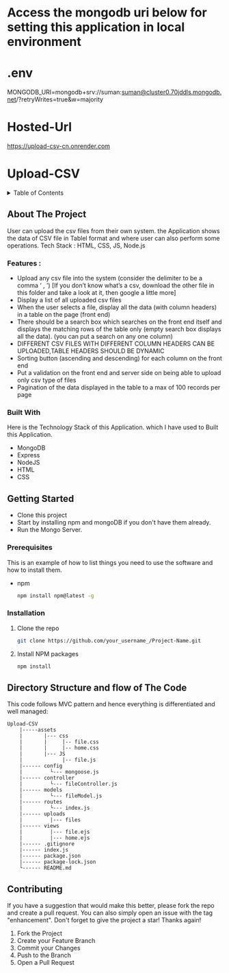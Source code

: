 
# Access the mongodb uri below for setting this application in local environment

# .env
MONGODB_URI=mongodb+srv://suman:suman@cluster0.70jddls.mongodb.net/?retryWrites=true&w=majority

# Hosted-Url
https://upload-csv-cn.onrender.com


# Upload-CSV

<!-- TABLE OF CONTENTS -->
<details>
  <summary>Table of Contents</summary>
  <ol>
    <li>
      <a href="#about-the-project">About The Project</a>
      <ul>
        <li><a href="#built-with">Built With</a></li>
      </ul>
    </li>
    <li>
      <a href="#getting-started">Getting Started</a>
      <ul>
        <li><a href="#prerequisites">Prerequisites</a></li>
        <li><a href="#installation">Installation</a></li>
      </ul>
    </li>
    <li><a href="#contributing">Contributing</a></li>
  </ol>
</details>

## About The Project

User can upload the csv files from their own system. the Application shows the data of CSV file in Tablel format and where user can also perform some operations.
Tech Stack : HTML, CSS, JS, Node.js

### Features :

-  Upload any csv file into the system (consider the delimiter to be a comma ‘ , ’) [If you don’t know
   what’s a csv, download the other file in this folder and take a look at it, then google a little more]
-  Display a list of all uploaded csv files
-  When the user selects a file, display all the data (with column headers) in a table on the page (front
   end)
-  There should be a search box which searches on the front end itself and displays the matching rows
   of the table only (empty search box displays all the data). (you can put a search on any one column)
-  DIFFERENT CSV FILES WITH DIFFERENT COLUMN HEADERS CAN BE UPLOADED,TABLE HEADERS SHOULD BE DYNAMIC
-  Sorting button (ascending and descending) for each column on the front end
-  Put a validation on the front end and server side on being able to upload only csv
   type of files
-  Pagination of the data displayed in the table to a max of 100 records per
   page

### Built With

Here is the Technology Stack of this Application. which I have used to Built this Application.

-  MongoDB
-  Express
-  NodeJS
-  HTML
-  CSS

<!-- GETTING STARTED -->

## Getting Started

-  Clone this project
-  Start by installing npm and mongoDB if you don't have them already.
-  Run the Mongo Server.

### Prerequisites

This is an example of how to list things you need to use the software and how to install them.

-  npm
   ```sh
   npm install npm@latest -g
   ```

### Installation

1. Clone the repo
   ```sh
   git clone https://github.com/your_username_/Project-Name.git
   ```
2. Install NPM packages
   ```sh
   npm install
   ```

## Directory Structure and flow of The Code

This code follows MVC pattern and hence everything is differentiated and well managed:

    Upload-CSV
        |-----assets
        |       |--- css
        |       |     |-- file.css
        |       |     |-- home.css
        |       |--- JS
        |             |-- file.js
        |------ config
        |         └--- mongoose.js
        |------ controller
        |         └--- fileController.js
        |------ models
        |         └--- fileModel.js
        |------ routes
        |         └--- index.js
        |------ uploads
        |         |--- files
        |------ views
        |         |--- file.ejs
        |         |--- home.ejs
        |------ .gitignore
        |------ index.js
        |------ package.json
        |------ package-lock.json
        └------ README.md

<!-- CONTRIBUTING -->

## Contributing

If you have a suggestion that would make this better, please fork the repo and create a pull request. You can also simply open an issue with the tag "enhancement".
Don't forget to give the project a star! Thanks again!

1. Fork the Project
2. Create your Feature Branch
3. Commit your Changes
4. Push to the Branch
5. Open a Pull Request
